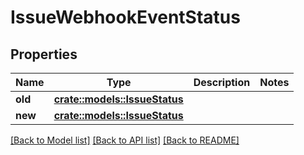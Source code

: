 # IssueWebhookEventStatus

## Properties

Name | Type | Description | Notes
------------ | ------------- | ------------- | -------------
**old** | [**crate::models::IssueStatus**](IssueStatus.md) |  | 
**new** | [**crate::models::IssueStatus**](IssueStatus.md) |  | 

[[Back to Model list]](../README.md#documentation-for-models) [[Back to API list]](../README.md#documentation-for-api-endpoints) [[Back to README]](../README.md)


